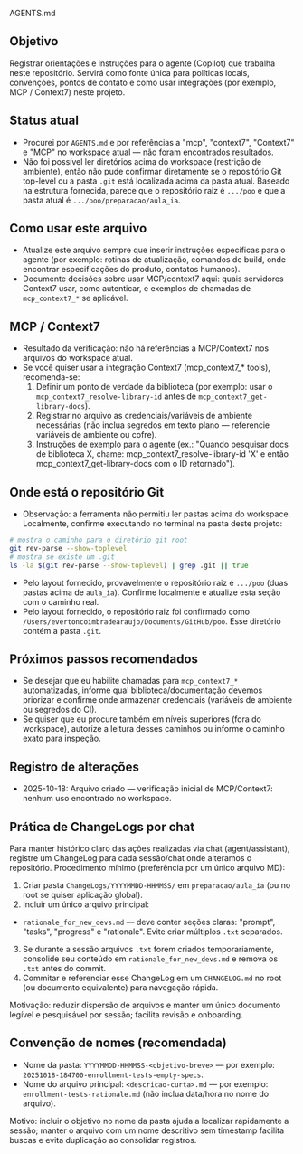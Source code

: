 AGENTS.md

Objetivo
--------
Registrar orientações e instruções para o agente (Copilot) que trabalha neste repositório. Servirá como fonte única para políticas locais, convenções, pontos de contato e como usar integrações (por exemplo, MCP / Context7) neste projeto.

Status atual
------------
- Procurei por `AGENTS.md` e por referências a "mcp", "context7", "Context7" e "MCP" no workspace atual — não foram encontrados resultados.
- Não foi possível ler diretórios acima do workspace (restrição de ambiente), então não pude confirmar diretamente se o repositório Git top-level ou a pasta `.git` está localizada acima da pasta atual. Baseado na estrutura fornecida, parece que o repositório raiz é `.../poo` e que a pasta atual é `.../poo/preparacao/aula_ia`.

Como usar este arquivo
----------------------
- Atualize este arquivo sempre que inserir instruções específicas para o agente (por exemplo: rotinas de atualização, comandos de build, onde encontrar especificações do produto, contatos humanos).
- Documente decisões sobre usar MCP/context7 aqui: quais servidores Context7 usar, como autenticar, e exemplos de chamadas de `mcp_context7_*` se aplicável.

MCP / Context7
---------------
- Resultado da verificação: não há referências a MCP/Context7 nos arquivos do workspace atual.
- Se você quiser usar a integração Context7 (mcp_context7_* tools), recomenda-se:
  1. Definir um ponto de verdade da biblioteca (por exemplo: usar o `mcp_context7_resolve-library-id` antes de `mcp_context7_get-library-docs`).
  2. Registrar no arquivo as credenciais/variáveis de ambiente necessárias (não inclua segredos em texto plano — referencie variáveis de ambiente ou cofre).
  3. Instruções de exemplo para o agente (ex.: "Quando pesquisar docs de biblioteca X, chame: mcp_context7_resolve-library-id 'X' e então mcp_context7_get-library-docs com o ID retornado").

Onde está o repositório Git
---------------------------
- Observação: a ferramenta não permitiu ler pastas acima do workspace. Localmente, confirme executando no terminal na pasta deste projeto:

```zsh
# mostra o caminho para o diretório git root
git rev-parse --show-toplevel
# mostra se existe um .git
ls -la $(git rev-parse --show-toplevel) | grep .git || true
```

- Pelo layout fornecido, provavelmente o repositório raiz é `.../poo` (duas pastas acima de `aula_ia`). Confirme localmente e atualize esta seção com o caminho real.
 - Pelo layout fornecido, o repositório raiz foi confirmado como `/Users/evertoncoimbradearaujo/Documents/GitHub/poo`. Esse diretório contém a pasta `.git`.

Próximos passos recomendados
---------------------------
- Se desejar que eu habilite chamadas para `mcp_context7_*` automatizadas, informe qual biblioteca/documentação devemos priorizar e confirme onde armazenar credenciais (variáveis de ambiente ou segredos do CI).
- Se quiser que eu procure também em níveis superiores (fora do workspace), autorize a leitura desses caminhos ou informe o caminho exato para inspeção.

Registro de alterações
----------------------
- 2025-10-18: Arquivo criado — verificação inicial de MCP/Context7: nenhum uso encontrado no workspace.

Prática de ChangeLogs por chat
-----------------------------
Para manter histórico claro das ações realizadas via chat (agent/assistant), registre um ChangeLog para cada sessão/chat onde alteramos o repositório. Procedimento mínimo (preferência por um único arquivo MD):

1. Criar pasta `ChangeLogs/YYYYMMDD-HHMMSS/` em `preparacao/aula_ia` (ou no root se quiser aplicação global).
2. Incluir um único arquivo principal:
  - `rationale_for_new_devs.md` — deve conter seções claras: "prompt", "tasks", "progress" e "rationale". Evite criar múltiplos `.txt` separados.
3. Se durante a sessão arquivos `.txt` forem criados temporariamente, consolide seu conteúdo em `rationale_for_new_devs.md` e remova os `.txt` antes do commit.
4. Commitar e referenciar esse ChangeLog em um `CHANGELOG.md` no root (ou documento equivalente) para navegação rápida.

Motivação: reduzir dispersão de arquivos e manter um único documento legível e pesquisável por sessão; facilita revisão e onboarding.

Convenção de nomes (recomendada)
--------------------------------
- Nome da pasta: `YYYYMMDD-HHMMSS-<objetivo-breve>` — por exemplo: `20251018-184700-enrollment-tests-empty-specs`.
- Nome do arquivo principal: `<descricao-curta>.md` — por exemplo: `enrollment-tests-rationale.md` (não inclua data/hora no nome do arquivo).

Motivo: incluir o objetivo no nome da pasta ajuda a localizar rapidamente a sessão; manter o arquivo com um nome descritivo sem timestamp facilita buscas e evita duplicação ao consolidar registros.
